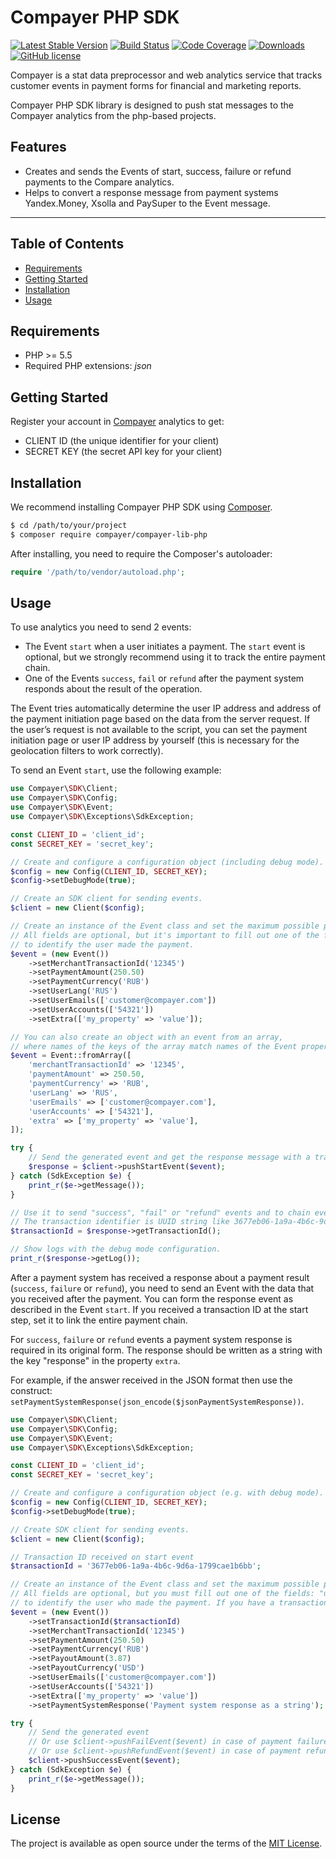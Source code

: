 # Compayer PHP SDK

[![Latest Stable Version](https://poser.pugx.org/compayer/compayer-lib-php/v/stable.png)](https://packagist.org/packages/compayer/compayer-lib-php)
[![Build Status](https://travis-ci.org/compayer/compayer-lib-php.png?branch=master)](https://travis-ci.org/compayer/compayer-lib-php)
[![Code Coverage](https://codecov.io/gh/compayer/compayer-lib-php/branch/master/graph/badge.svg)](https://codecov.io/gh/compayer/compayer-lib-php)
[![Downloads](https://poser.pugx.org/compayer/compayer-lib-php/d/total.png)](https://packagist.org/packages/compayer/compayer-lib-php)
[![GitHub license](https://img.shields.io/badge/license-MIT-blue.svg)](https://raw.githubusercontent.com/compayer/compayer-lib-php/master/LICENSE)

Compayer is a stat data preprocessor and web analytics service that tracks customer events in payment forms for financial and marketing reports.

Compayer PHP SDK library is designed to push stat messages to the Compayer analytics from the php-based projects.

## Features
- Creates and sends the Events of start, success, failure or refund payments to the Compare analytics.
- Helps to convert a response message from payment systems Yandex.Money, Xsolla and PaySuper to the Event message. 

---

## Table of Contents

- [Requirements](#requirements)
- [Getting Started](#getting-started)
- [Installation](#installation)
- [Usage](#usage)

## Requirements
- PHP >= 5.5
- Required PHP extensions: *json*

## Getting Started

Register your account in [Compayer](https://compayer.com) analytics to get:
- CLIENT ID (the unique identifier for your client)
- SECRET KEY (the secret API key for your client)

## Installation

We recommend installing Compayer PHP SDK using [Composer](http://getcomposer.org).

``` bash
$ cd /path/to/your/project
$ composer require compayer/compayer-lib-php
```

After installing, you need to require the Composer's autoloader:

```php
require '/path/to/vendor/autoload.php';
```

## Usage

To use analytics you need to send 2 events: 
- The Event `start` when a user initiates a payment. The `start` event is optional, but we strongly recommend using it to track the entire payment chain. 
- One of the Events `success`, `fail` or `refund` after the payment system responds about the result of the operation.

The Event tries automatically determine the user IP address and address of the payment initiation page based on the data from the server request. 
If the user’s request is not available to the script, you can set the payment initiation page or user IP address by yourself (this is necessary for the geolocation filters to work correctly).

To send an Event `start`, use the following example:

```php
use Compayer\SDK\Client;
use Compayer\SDK\Config;
use Compayer\SDK\Event;
use Compayer\SDK\Exceptions\SdkException;

const CLIENT_ID = 'client_id';
const SECRET_KEY = 'secret_key';

// Create and configure a configuration object (including debug mode).
$config = new Config(CLIENT_ID, SECRET_KEY);
$config->setDebugMode(true);

// Create an SDK client for sending events.
$client = new Client($config);

// Create an instance of the Event class and set the maximum possible properties about a user and payment.
// All fields are optional, but it's important to fill out one of the fields: "userEmails", "userPhones" or "userAccounts" 
// to identify the user made the payment.
$event = (new Event())
    ->setMerchantTransactionId('12345')
    ->setPaymentAmount(250.50)
    ->setPaymentCurrency('RUB')
    ->setUserLang('RUS')
    ->setUserEmails(['customer@compayer.com'])
    ->setUserAccounts(['54321'])
    ->setExtra(['my_property' => 'value']);

// You can also create an object with an event from an array, 
// where names of the keys of the array match names of the Event properties.
$event = Event::fromArray([
    'merchantTransactionId' => '12345',
    'paymentAmount' => 250.50,
    'paymentCurrency' => 'RUB',
    'userLang' => 'RUS',
    'userEmails' => ['customer@compayer.com'],
    'userAccounts' => ['54321'],
    'extra' => ['my_property' => 'value'],
]);

try {
    // Send the generated event and get the response message with a transaction identifier and log.
    $response = $client->pushStartEvent($event);
} catch (SdkException $e) {
    print_r($e->getMessage());
}

// Use it to send "success", "fail" or "refund" events and to chain events.
// The transaction identifier is UUID string like 3677eb06-1a9a-4b6c-9d6a-1799cae1b6bb.
$transactionId = $response->getTransactionId();

// Show logs with the debug mode configuration.
print_r($response->getLog());
```

After a payment system has received a response about a payment result (`success`, `failure` or `refund`), you need to send an Event with the data that you received after the payment. 
You can form the response event as described in the Event `start`. If you received a transaction ID at the start step, set it to link the entire payment chain.

For `success`, `failure` or `refund` events a payment system response is required in its original form.
The response should be written as a string with the key "response" in the property `extra`.

For example, if the answer received in the JSON format then use the construct: `setPaymentSystemResponse(json_encode($jsonPaymentSystemResponse))`.

```php
use Compayer\SDK\Client;
use Compayer\SDK\Config;
use Compayer\SDK\Event;
use Compayer\SDK\Exceptions\SdkException;

const CLIENT_ID = 'client_id';
const SECRET_KEY = 'secret_key';

// Create and configure a configuration object (e.g. with debug mode).
$config = new Config(CLIENT_ID, SECRET_KEY);
$config->setDebugMode(true);

// Create SDK client for sending events.
$client = new Client($config);

// Transaction ID received on start event
$transactionId = '3677eb06-1a9a-4b6c-9d6a-1799cae1b6bb';

// Create an instance of the Event class and set the maximum possible properties about the user and payment
// All fields are optional, but you must fill out one of the fields: "userEmails", "userPhones" or "userAccounts" 
// to identify the user who made the payment. If you have a transaction ID for the start event, specify it.
$event = (new Event())
    ->setTransactionId($transactionId)
    ->setMerchantTransactionId('12345')
    ->setPaymentAmount(250.50)
    ->setPaymentCurrency('RUB')
    ->setPayoutAmount(3.87)
    ->setPayoutCurrency('USD')
    ->setUserEmails(['customer@compayer.com'])
    ->setUserAccounts(['54321'])
    ->setExtra(['my_property' => 'value'])
    ->setPaymentSystemResponse('Payment system response as a string');

try {
    // Send the generated event
    // Or use $client->pushFailEvent($event) in case of payment failure
    // Or use $client->pushRefundEvent($event) in case of payment refund
    $client->pushSuccessEvent($event);
} catch (SdkException $e) {
    print_r($e->getMessage());
}
```

## License

The project is available as open source under the terms of the [MIT License](https://opensource.org/licenses/MIT).
